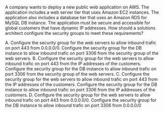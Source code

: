 A company wants to deploy a new public web application on AWS. The application includes a web server tier that uses Amazon EC2 instances. The application also includes a database tier that uses an Amazon RDS for MySQL DB instance. The application must be secure and accessible for global customers that have dynamic IP addresses. How should a solutions architect configure the security groups to meet these requirements? 

A. Configure the security group for the web servers to allow inbound trafic on port 443 from 0.0.0.0/0. Configure the security group for the DB instance to allow inbound trafic on port 3306 from the security group of the web servers. 
B. Configure the security group for the web servers to allow inbound trafic on port 443 from the IP addresses of the customers. Configure the security group for the DB instance to allow inbound trafic on port 3306 from the security group of the web servers. 
C. Configure the security group for the web servers to allow inbound trafic on port 443 from the IP addresses of the customers. Configure the security group for the DB instance to allow inbound trafic on port 3306 from the IP addresses of the customers. 
D. Configure the security group for the web servers to allow inbound trafic on port 443 from 0.0.0.0/0. Configure the security group for the DB instance to allow inbound trafic on port 3306 from 0.0.0.0/0
